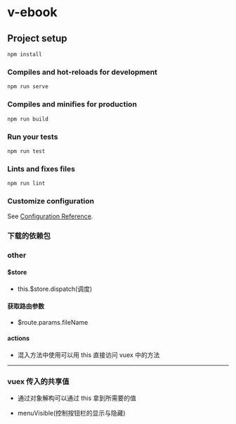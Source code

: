 # v-ebook

## Project setup

```
npm install
```

### Compiles and hot-reloads for development

```
npm run serve
```

### Compiles and minifies for production

```
npm run build
```

### Run your tests

```
npm run test
```

### Lints and fixes files

```
npm run lint
```

### Customize configuration

See [Configuration Reference](https://cli.vuejs.org/config/).

### 下载的依赖包

### other

#### \$store

- this.\$store.dispatch(调度)

#### 获取路由参数

- \$route.params.fileName

#### actions

- 混入方法中使用可以用 this 直接访问 vuex 中的方法

---

### vuex 传入的共享值

- 通过对象解构可以通过 this 拿到所需要的值

- menuVisible(控制按钮栏的显示与隐藏)

